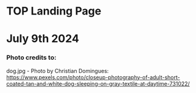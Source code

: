 # TOP Landing Page
# July 9th 2024


### Photo credits to:

dog.jpg - Photo by Christian Domingues: https://www.pexels.com/photo/closeup-photography-of-adult-short-coated-tan-and-white-dog-sleeping-on-gray-textile-at-daytime-731022/
